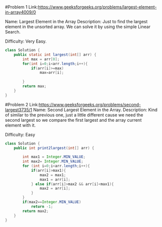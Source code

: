 #Problem 1
Link:https://www.geeksforgeeks.org/problems/largest-element-in-array4009/0

Name: Largest Element in the Array
Description: Just to find the largest element in the unsorted array. We can solve it by using the simple Linear Search.

Difficulty: Very Easy.

```java
class Solution {
    public static int largest(int[] arr) {
        int max = arr[0];
        for(int i=0;i<arr.length;i++){
            if(arr[i]>=max)
                max=arr[i];
            
        }
        return max;
    }
}
```
#Problem 2
Link:https://www.geeksforgeeks.org/problems/second-largest3735/1
Name: Second Largest Element in the Array.
Description: Kind of similar to the previous one, just a little different cause we need the second largest so we compare the first largest and the array current element with it.

Difficulty: Easy

```java
class Solution {
    public int print2largest(int[] arr) {
   
        int max1 = Integer.MIN_VALUE;
        int max2= Integer.MIN_VALUE;
        for (int i=0;i<arr.length;i++){
            if(arr[i]>max1){
                max2 = max1;
                max1 = arr[i];
            } else if(arr[i]>max2 && arr[i]<max1){
                max2 = arr[i];
            }
        }
        if(max2==Integer.MIN_VALUE)
            return -1;
        return max2;
    }
}
```